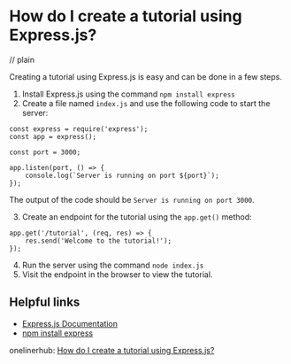 # How do I create a tutorial using Express.js?
// plain

Creating a tutorial using Express.js is easy and can be done in a few steps.

1. Install Express.js using the command `npm install express`
2. Create a file named `index.js` and use the following code to start the server:
```
const express = require('express');
const app = express();

const port = 3000;

app.listen(port, () => {
    console.log(`Server is running on port ${port}`);
});
```
The output of the code should be `Server is running on port 3000`.

3. Create an endpoint for the tutorial using the `app.get()` method:
```
app.get('/tutorial', (req, res) => {
    res.send('Welcome to the tutorial!');
});
```

4. Run the server using the command `node index.js`
5. Visit the endpoint in the browser to view the tutorial.

## Helpful links
- [Express.js Documentation](https://expressjs.com/en/api.html)
- [npm install express](https://www.npmjs.com/package/express)

onelinerhub: [How do I create a tutorial using Express.js?](https://onelinerhub.com/expressjs/how-do-i-create-a-tutorial-using-express-js)